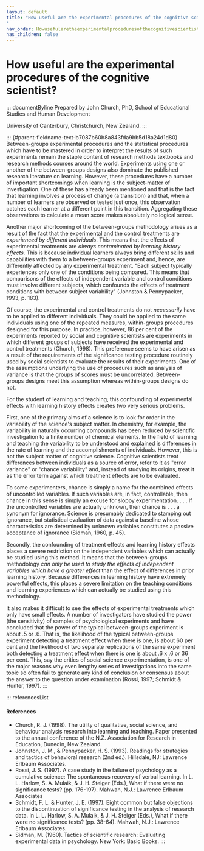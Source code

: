 ```yaml
---
layout: default
title: "How useful are the experimental procedures of the cognitive scientist? 
"
nav_order: Howusefularetheexperimentalproceduresofthecognitivescientist
has_children: false
---
```

# How useful are the experimental procedures of the cognitive scientist? 


::: documentByline
Prepared by John Church, PhD, School of Educational Studies and Human
Development

University of Canterbury, Christchurch, New Zealand.
:::

::: {#parent-fieldname-text-b7087b60b8a843fda9bb5d18a24d1d80}
Between-groups experimental procedures and the statistical procedures
which have to be mastered in order to interpret the results of such
experiments remain the staple content of research methods textbooks and
research methods courses around the world. Experiments using one or
another of the between-groups designs also dominate the published
research literature on learning. However, these procedures have a number
of important shortcomings when learning is the subject-matter of
investigation. One of these has already been mentioned and that is the
fact that learning involves a process of change (a transition) and that,
when a number of learners are observed or tested just once, this
observation catches each learner at a different point in this
transition. Aggregating these observations to calculate a mean score
makes absolutely no logical sense.

Another major shortcoming of the between-groups methodology arises as a
result of the fact that the experimental and the control treatments are
*experienced by different individuals*. This means that the effects of
experimental treatments are *always contaminated by learning history
effects.* This is because individual learners always bring different
skills and capabilities with them to a between-groups experiment and,
hence, are differently affected by any experimental treatment. "Each
subject typically experiences only one of the conditions being compared.
This means that comparisons of the effects of independent variable and
control conditions must involve different subjects, which confounds the
effects of treatment conditions with between subject variability"
(Johnston & Pennypacker, 1993, p. 183).

Of course, the experimental and control treatments do not *necessarily*
have to be applied to different individuals. They could be applied to
the same individuals using one of the repeated measures, within-groups
procedures designed for this purpose. In practice, however, 86 per cent
of the experiments reported by social and cognitive scientists are
experiments in which different groups of subjects have received the
experimental and control treatments (Church, 1998). This preference
seems to have arisen as a result of the requirements of the significance
testing procedure routinely used by social scientists to evaluate the
results of their experiments. One of the assumptions underlying the use
of procedures such as analysis of variance is that the groups of scores
must be uncorrelated. Between-groups designs meet this assumption
whereas within-groups designs do not.

For the student of learning and teaching, this confounding of
experimental effects with learning history effects creates two very
serious problems.

First, one of the primary aims of a science is to look for order in the
variability of the science\'s subject matter. In chemistry, for example,
the variability in naturally occurring compounds has been reduced by
scientific investigation to a finite number of chemical elements. In the
field of learning and teaching the variability to be understood and
explained is differences in the rate of learning and the accomplishments
of individuals. However, this is not the subject matter of cognitive
science. Cognitive scientists treat differences between individuals as a
source of error, refer to it as "error variance" or "chance variability"
and, instead of studying its origins, treat it as the error term against
which treatment effects are to be evaluated.

To some experimenters, chance is simply a name for the combined effects
of uncontrolled variables. If such variables are, in fact, controllable,
then chance in this sense is simply an excuse for sloppy
experimentation. . . . If the uncontrolled variables are actually
unknown, then chance is . . . a synonym for ignorance. Science is
presumably dedicated to stamping out ignorance, but statistical
evaluation of data against a baseline whose characteristics are
determined by unknown variables constitutes a passive acceptance of
ignorance (Sidman, 1960, p. 45).

Secondly, the confounding of treatment effects and learning history
effects places a severe restriction on the independent variables which
can actually be studied using this method. It means that the
between-groups methodology *can only be used to study the effects of
independent variables which have a greater effect* than the effect of
differences in prior learning history. Because differences in learning
history have extremely powerful effects, this places a severe limitation
on the teaching conditions and learning experiences which can actually
be studied using this methodology.

It also makes it difficult to see the effects of experimental treatments
which only have small effects. A number of investigators have studied
the power (the sensitivity) of samples of psychological experiments and
have concluded that the power of the typical between-groups experiment
is about .5 or .6. That is, the likelihood of the typical between-groups
experiment detecting a treatment effect when there is one, is about 60
per cent and the likelihood of two separate replications of the same
experiment both detecting a treatment effect when there is one is about
.6 x .6 or 36 per cent. This, say the critics of social science
experimentation, is one of the major reasons why even lengthy series of
investigations into the same topic so often fail to generate any kind of
conclusion or consensus about the answer to the question under
examination (Rossi, 1997; Schmidt & Hunter, 1997).
:::

::: referencesList
#### References

-   Church, R. J. (1998). The utility of qualitative, social science,
    and behaviour analysis research into learning and teaching. Paper
    presented to the annual conference of the N.Z. Association for
    Research in Education, Dunedin, New Zealand.
-   Johnston, J. M., & Pennypacker, H. S. (1993). Readings for
    strategies and tactics of behavioral research (2nd ed.). Hillsdale,
    NJ: Lawrence Erlbaum Associates.
-   Rossi, J. S. (1997). A case study in the failure of psychology as a
    cumulative science: The spontaneous recovery of verbal learning.
    In L. L. Harlow, S. A. Mulaik, & J. H. Steiger (Eds.), What if there
    were no significance tests? (pp. 176-197). Mahwah, N.J.: Lawrence
    Erlbaum Associates
-   Schmidt, F. L. & Hunter, J. E. (1997). Eight common but false
    objections to the discontinuation of significance testing in the
    analysis of research data. In L. L. Harlow, S. A. Mulaik, & J. H.
    Steiger (Eds.), What if there were no significance tests? (pp.
    38-64). Mahwah, N.J.: Lawrence Erlbaum Associates.
-   Sidman, M. (1960). Tactics of scientific research: Evaluating
    experimental data in psychology. New York: Basic Books.
:::
